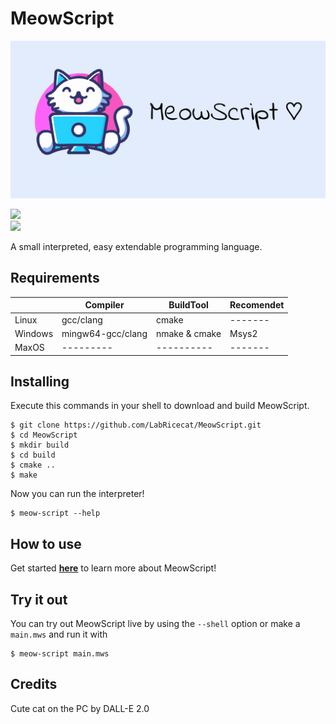 # MeowScript

![Error Loading Image!](./assets/LogoLong.png)

<div id="badges">
   <img src="https://img.shields.io/github/v/release/LabRiceCat/MeowScript?label=latest&style=for-the-badge"/>
</div>
<img src="https://img.shields.io/github/license/LabRiceCat/MeowScript"/>  

A small interpreted, easy extendable programming language.  

## Requirements
|             | Compiler          | BuildTool     | Recomendet|
|-------------|-------------------|---------------|-----------|
| Linux       | gcc/clang         | cmake         |  -------  |
| Windows     | mingw64-gcc/clang | nmake & cmake |   Msys2   |
| MaxOS       | ---------         | ----------    |  -------  |

## Installing
Execute this commands in your shell to download and build MeowScript.
```
$ git clone https://github.com/LabRicecat/MeowScript.git
$ cd MeowScript
$ mkdir build
$ cd build
$ cmake ..
$ make
```
Now you can run the interpreter!
```
$ meow-script --help
```

## How to use
Get started **[here](https://github.com/SirWolfi/MeowScript/wiki)** to learn more about MeowScript!

## Try it out
You can try out MeowScript live by using the `--shell` option or make a `main.mws` and run it with
```
$ meow-script main.mws
```

## Credits
Cute cat on the PC by DALL-E 2.0
